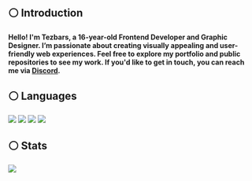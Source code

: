 <h2>⚪ Introduction</h2><h4>Hello! I'm Tezbars, a 16-year-old Frontend Developer and Graphic Designer. I’m passionate about creating visually appealing and user-friendly web experiences. Feel free to explore my portfolio and public repositories to see my work. If you'd like to get in touch, you can reach me via <a href='https://discord.com/users/633931648190251019'>Discord</a>.</h4><h2>⚪ Languages</h2><p><img src='https://img.shields.io/badge/html-ffffff?style=for-the-badge&logo=html5&logoColor=101010'/> <img src='https://img.shields.io/badge/css-ffffff?style=for-the-badge&logo=css3&logoColor=101010'/> <img src='https://img.shields.io/badge/javascript-ffffff?style=for-the-badge&logo=javascript&logoColor=101010'/> <img src='https://img.shields.io/badge/lua-ffffff?style=for-the-badge&logo=lua&logoColor=101010'/></p><h2>⚪ Stats</h2><img src='https://github-readme-stats.vercel.app/api?username=tezbars&show_icons=true&title_color=101010&text_color=101010&icon_color=101010&bg_color=ffffff&border_radius=0'/>
